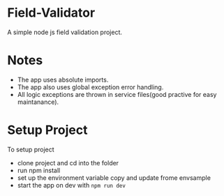 # Field-Validator
A simple node js field validation project.

# Notes

- The app uses absolute imports.
- The app also uses global exception error handling.
- All logic exceptions are thrown in service files(good practive for easy maintanance).

# Setup Project
To setup project
- clone project and cd into the folder
- run npm install
- set up the environment variable copy and update frome envsample
- start the app on dev with `npm run dev`
